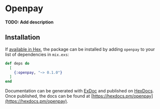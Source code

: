 # Openpay

**TODO: Add description**

## Installation

If [available in Hex](https://hex.pm/docs/publish), the package can be installed
by adding `openpay` to your list of dependencies in `mix.exs`:

```elixir
def deps do
  [
    {:openpay, "~> 0.1.0"}
  ]
end
```

Documentation can be generated with [ExDoc](https://github.com/elixir-lang/ex_doc)
and published on [HexDocs](https://hexdocs.pm). Once published, the docs can
be found at [https://hexdocs.pm/openpay](https://hexdocs.pm/openpay).

